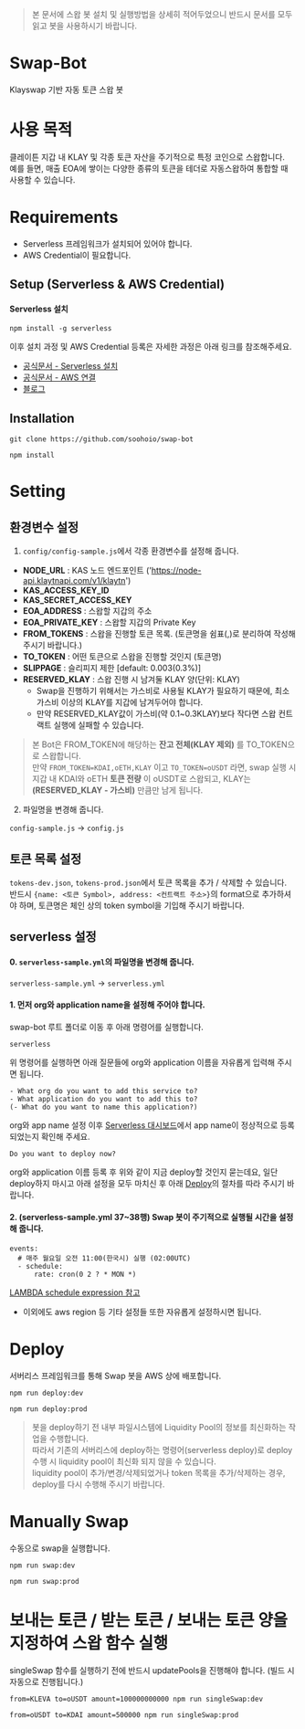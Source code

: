 > 본 문서에 스왑 봇 설치 및 실행방법을 상세히 적어두었으니 반드시 문서를 모두 읽고 봇을 사용하시기 바랍니다.

# Swap-Bot
Klayswap 기반 자동 토큰 스왑 봇  


# 사용 목적
클레이튼 지갑 내 KLAY 및 각종 토큰 자산을 주기적으로 특정 코인으로 스왑합니다.  
예를 들면, 매출 EOA에 쌓이는 다양한 종류의 토큰을 테더로 자동스왑하여 통합할 때 사용할 수 있습니다.  


# Requirements
- Serverless 프레임워크가 설치되어 있어야 합니다.
- AWS Credential이 필요합니다.

## Setup (Serverless & AWS Credential)
#### Serverless 설치
```
npm install -g serverless
```
이후 설치 과정 및 AWS Credential 등록은 자세한 과정은 아래 링크를 참조해주세요.

- [공식문서 - Serverless 설치](https://www.serverless.com/framework/docs/getting-started)
- [공식문서 - AWS 연결](https://www.serverless.com/framework/docs/providers/aws/guide/credentials)
- [블로그](https://velog.io/@jeffyoun/Serverless-%ED%94%84%EB%A0%88%EC%9E%84%EC%9B%8C%ED%81%AC-%EC%82%AC%EC%9A%A9%ED%95%B4%EC%84%9C-%EB%B0%B0%ED%8F%AC%ED%95%98%EA%B8%B0)

## Installation
```
git clone https://github.com/soohoio/swap-bot
```
```
npm install
```

# Setting
## 환경변수 설정
1. `config/config-sample.js`에서 각종 환경변수를 설정해 줍니다.
  - **NODE_URL** : KAS 노드 엔드포인트 ('https://node-api.klaytnapi.com/v1/klaytn')
  - **KAS_ACCESS_KEY_ID**
  - **KAS_SECRET_ACCESS_KEY**
  - **EOA_ADDRESS** : 스왑할 지갑의 주소
  - **EOA_PRIVATE_KEY** : 스왑할 지갑의 Private Key
  - **FROM_TOKENS** : 스왑을 진행할 토큰 목록. (토큰명을 쉼표(,)로 분리하여 작성해 주시기 바랍니다.)
  - **TO_TOKEN** : 어떤 토큰으로 스왑을 진행할 것인지 (토큰명)
  - **SLIPPAGE** : 슬리피지 제한 [default: 0.003(0.3%)]
  - **RESERVED_KLAY** : 스왑 진행 시 남겨둘 KLAY 양(단위: KLAY)
    - Swap을 진행하기 위해서는 가스비로 사용될 KLAY가 필요하기 때문에, 최소 가스비 이상의 KLAY를 지갑에 남겨두어야 합니다.
    - 만약 RESERVED_KLAY값이 가스비(약 0.1~0.3KLAY)보다 작다면 스왑 컨트랙트 실행에 실패할 수 있습니다.

  > 본 Bot은 FROM_TOKEN에 해당하는 **잔고 전체(KLAY 제외)** 를 TO_TOKEN으로 스왑합니다.  
  만약 `FROM_TOKEN=KDAI,oETH,KLAY` 이고 `TO_TOKEN=oUSDT` 라면, swap 실행 시 지갑 내 KDAI와 oETH **토큰 전량** 이 oUSDT로 스왑되고,
  KLAY는 **(RESERVED_KLAY - 가스비)** 만큼만 남게 됩니다.

2. 파일명을 변경해 줍니다.

`config-sample.js` -> `config.js`


## 토큰 목록 설정
`tokens-dev.json`, `tokens-prod.json`에서 토큰 목록을 추가 / 삭제할 수 있습니다.  
반드시 `{name: <토큰 Symbol>, address: <컨트랙트 주소>}`의 format으로 추가하셔야 하며,
토큰명은 체인 상의 token symbol을 기입해 주시기 바랍니다.

## serverless 설정
#### 0. `serverless-sample.yml`의 파일명을 변경해 줍니다.  
`serverless-sample.yml` -> `serverless.yml`


#### 1. 먼저 org와 application name을 설정해 주어야 합니다.  
  swap-bot 루트 폴더로 이동 후 아래 명령어를 실행합니다.
```
serverless
```
위 명령어를 실행하면 아래 질문들에 org와 application 이름을 자유롭게 입력해 주시면 됩니다.
```
- What org do you want to add this service to?
- What application do you want to add this to?
(- What do you want to name this application?)
```
 
org와 app name 설정 이후 [Serverless 대시보드](https://app.serverless.com/)에서 app name이 정상적으로 등록되었는지 확인해 주세요.  
```
Do you want to deploy now?
```
org와 application 이름 등록 후 위와 같이 지금 deploy할 것인지 묻는데요, 일단 deploy하지 마시고 아래 설정을 모두 마치신 후 아래 [Deploy](https://github.com/soohoio/swap-bot/blob/main/README.md#deploy)의 절차를 따라 주시기 바랍니다.


#### 2. (serverless-sample.yml 37~38행) Swap 봇이 주기적으로 실행될 시간을 설정해 줍니다.
```
events:
  # 매주 월요일 오전 11:00(한국시) 실행 (02:00UTC)
  - schedule: 
      rate: cron(0 2 ? * MON *)
```
[LAMBDA schedule expression 참고](https://docs.aws.amazon.com/ko_kr/lambda/latest/dg/services-cloudwatchevents-expressions.html)  
* 이외에도 aws region 등 기타 설정들 또한 자유롭게 설정하시면 됩니다.  



# Deploy
서버리스 프레임워크를 통해 Swap 봇을 AWS 상에 배포합니다.
```
npm run deploy:dev
```
```
npm run deploy:prod
```

> 봇을 deploy하기 전 내부 파일시스템에 Liquidity Pool의 정보를 최신화하는 작업을 수행합니다.  
> 따라서 기존의 서버리스에 deploy하는 명령어(serverless deploy)로 deploy 수행 시 liquidity pool이 최신화 되지 않을 수 있습니다.  
> liquidity pool이 추가/변경/삭제되었거나 token 목록을 추가/삭제하는 경우, deploy를 다시 수행해 주시기 바랍니다.  


# Manually Swap
수동으로 swap을 실행합니다.
```
npm run swap:dev
```
```
npm run swap:prod
```

# 보내는 토큰 / 받는 토큰 / 보내는 토큰 양을 지정하여 스왑 함수 실행
singleSwap 함수를 실행하기 전에 반드시 updatePools을 진행해야 합니다. (빌드 시 자동으로 진행됩니다.)
```
from=KLEVA to=oUSDT amount=100000000000 npm run singleSwap:dev
```
```
from=oUSDT to=KDAI amount=500000 npm run singleSwap:prod
```
